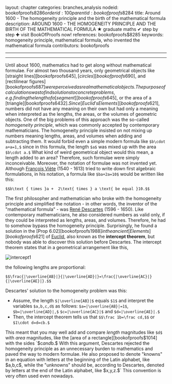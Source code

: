 layout: chapter
categories: branches,analysis
nodeid: bookofproofs$8286
orderid: 100
parentid: bookofproofs$8284
title: Around 1600 - The homogeneity principle and the birth of the mathematical formula
description: AROUND 1600 - THE HOMOGENEITY PRINCIPLE AND THE BIRTH OF THE MATHEMATICAL FORMULA &#9733; graduate maths &#10004; step by step &#10010; visit BookOfProofs now!
references: bookofproofs$8285
keywords: homogeneity principle, mathematical formula, who invented the mathematical formula
contributors: bookofproofs


---


---

Until about 1600, mathematics had to get along without mathematical formulae. For almost two thousand years, only geometrical objects like [straight lines][bookofproofs$645], [circles][bookofproofs$690], and [rectilinear figures][bookofproofs$687] were perceived as real mathematical objects. The purpose of calculations was to find solutions to concrete problems, e.g. finding the length of a [segment][bookofproofs$645], or the area of a [triangle][bookofproofs$6432]. Since [Euclid's Elements][bookofproofs$621], numbers did not have any meaning on their own but had only a meaning when interpreted as the lengths, the areas, or the volumes of geometric objects.
One of the big problems of this approach was the so-called _homogeneity principle_, which was commonly accepted by contemporary mathematicians. The homogeneity principle insisted on not mixing up numbers meaning lengths, areas, and volumes when adding and subtracting them. It would forbid even a simple modern formula like `$b\cdot a+a=1,$` since in this formula, the length `$a$` was mixed up with the area `$b\cdot a.$` What kind of weird geometrical object would this mean, a length added to an area? Therefore, such formulae were simply inconceivable. Moreover, the notation of formulae was not invented yet. Although <a href="https://mathshistory.st-andrews.ac.uk/Biographies/Viete/">François Viète</a> (1540 - 1613) tried to write down first algebraic formulations, in his notation, a formula like `$ba+2a=10$` would be written like this:

`$$b\text { times }a +  2\text{ times } a \text{ be equal }10.$$`

The first philosopher and mathematician who broke with the homogeneity principle and simplified the notation - in other words, the inventor of the "mathematical formula" - 
was <a href="https://mathshistory.st-andrews.ac.uk/Biographies/Descartes/">René Descartes</a> (1596 - 1650). Like contemporary mathematicians, he also considered numbers as valid only, if they could be interpreted as lengths, areas, and volumes. Therefore, he had to somehow bypass the homogeneity principle. Surprisingly, he found a solution in the [Prop 6.02][bookofproofs$1988] in the ancient [Elements][bookofproofs$621] of 
[Euclid](https://mathshistory.st-andrews.ac.uk/Biographies/Euclid/), also known as the **intercept theorem**, but nobody was able to discover this solution before Descartes. The intercept theorem states that in a geometrical arrangement like this,


![intercept1](https://github.com/bookofproofs/bookofproofs.github.io/blob/main/_sources/_assets/images/intercept1.png?raw=true)


the following lengths are proportional:

`$$\frac{|\overline{AB}|}{|\overline{AD}|}=\frac{|\overline{AC}|}{|\overline{AE}|}.$$`

Descartes' solution to the homogeneity problem was this:
* Assume, the length `$|\overline{AB}|$` equals `$1$` and interpret the variables `$a,b,c,d$` as follows: `$a=|\overline{AB}|=1$`, `$b=|\overline{AD}|,$` `$c=|\overline{AC}|$` and `$d=|\overline{AE}|.$`
* Then, the intercept theorem tells us that `$$\frac 1b=\frac cd,$$` or `$1\cdot d=d=cb.$`

This meant that you may well add and compare _length_ magnitudes like `$d$` with _area_ magnitudes, like the [area of a rectangle][bookofproofs$1014] with the sides `$c$` and `$b.$` With this argument, Descartes rejected the homogeneity principle as an unnecessary burden to mathematics and paved the way to modern formulae. He also proposed to denote "knowns" in an equation with letters at the beginning of the Latin alphabet, like `$a,b,c$`, while the "unknowns" should be, according to Descartes, denoted by letters at the end of the Latin alphabet, like `$x,y,z.$` This convention is very often used even nowadays.
